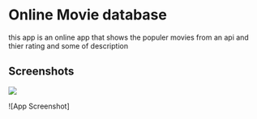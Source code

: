 

# Online Movie database

this app is an online app that shows the populer movies from an api and thier rating and some of description


## Screenshots
<img src="[Screenshot_2024-03-26-14-20-56-131_com example movieapp](https://github.com/haroun-debchoune/Online-MoviesDb/assets/82960050/299ff933-0b09-48e3-94d9-d00646e04e91)" >

![App Screenshot]




